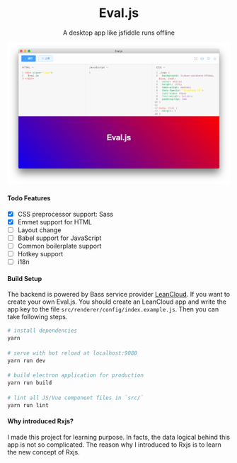 <h1 align="center">Eval.js</h1>
<div align="center">A desktop app like jsfiddle runs offline</div>
<p align="center">
  <img width="" src="https://github.com/codertx/eval-desktop/raw/master/demo.png">
</p>

#### Todo Features

- [x] CSS preprocessor support: Sass
- [x] Emmet support for HTML
- [ ] Layout change
- [ ] Babel support for JavaScript
- [ ] Common boilerplate support
- [ ] Hotkey support
- [ ] i18n

#### Build Setup

The backend is powered by Bass service provider [LeanCloud](https://leancloud.cn/).
If you want to create your own Eval.js. You should create an LeanCloud app and write the app key to the file `src/renderer/config/index.example.js`. Then you can take following steps.

``` bash
# install dependencies
yarn

# serve with hot reload at localhost:9080
yarn run dev

# build electron application for production
yarn run build

# lint all JS/Vue component files in `src/`
yarn run lint

```

#### Why introduced Rxjs?
I made this project for learning purpose. In facts, the data logical behind this app is not so complicated. The reason why I introduced to Rxjs is to learn the new concept of Rxjs.
